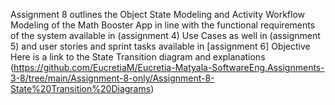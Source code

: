 Assignment 8 outlines the Object State Modeling and Activity Workflow Modeling of the Math Booster App in line with the functional requirements of the system available in (assignment 4)
Use Cases as well in (assignment 5)
and user stories and sprint tasks available in [assignment 6]
Objective
Here is a link to the State Transition diagram and explanations
(https://github.com/EucretiaM/Eucretia-Matyala-SoftwareEng.Assignments-3-8/tree/main/Assignment-8-only/Assignment-8-State%20Transition%20Diagrams)
